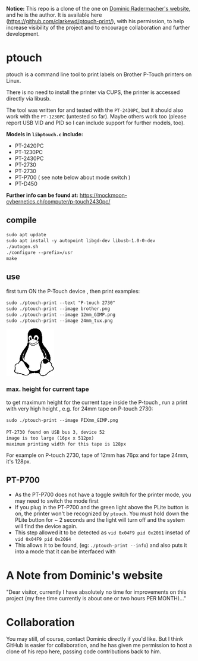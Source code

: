 **Notice:** This repo is a clone of the one on [Dominic Radermacher's website](https://mockmoon-cybernetics.ch/computer/p-touch2430pc/), and he is the author. It is available here (https://github.com/clarkewd/ptouch-print/), with his permission, to help increase visibility of the project and to encourage collaboration and further development.


# ptouch

ptouch is a command line tool to print labels on Brother P-Touch
printers on Linux.

There is no need to install the printer via CUPS, the printer is accessed
directly via libusb.

The tool was written for and tested with the `PT-2430PC`, but it should also
work with the `PT-1230PC` (untested so far). Maybe others work too (please report USB VID and PID so I can include support for further models, too).

**Models in `libptouch.c` include:**

- PT-2420PC
- PT-1230PC
- PT-2430PC
- PT-2730
- PT-2730
- PT-P700 ( see note below about mode switch )
- PT-D450

**Further info can be found at:**
https://mockmoon-cybernetics.ch/computer/p-touch2430pc/

## compile

    sudo apt update
    sudo apt install -y autopoint libgd-dev libusb-1.0-0-dev
    ./autogen.sh
    ./configure --prefix=/usr
    make

## use

first turn ON the P-Touch device
, then print examples:

    sudo ./ptouch-print --text "P-touch 2730"
    sudo ./ptouch-print --image brother.png
    sudo ./ptouch-print --image 12mm_GIMP.png
    sudo ./ptouch-print --image 24mm_tux.png

![tux for 24mm tape](24mm_tux.png)

### max. height for current tape

to get maximum height for the current tape inside the P-touch
, run a print with very high height
, e.g. for 24mm tape on P-touch 2730:

    sudo ./ptouch-print --image PIXmm_GIMP.png

    PT-2730 found on USB bus 3, device 52
    image is too large (16px x 512px)
    maximum printing width for this tape is 128px

For example on P-touch 2730,
tape of 12mm has 76px
and for tape 24mm, it's 128px.

## PT-P700

- As the PT-P700 does not have a toggle switch for the printer mode, you may need to switch the mode first
- If you plug in the PT-P700 and the green light above the PLite button is on, the printer won't be recognized by `ptouch`. You must hold down the PLite button for ~ 2 seconds and the light will turn off and the system will find the device again.
- This step allowed it to be detected as `vid 0x04F9 pid 0x2061` insetad of `vid 0x04F9 pid 0x2064`
- This allows it to be found, (eg: `./ptouch-print --info`) and also puts it into a mode that it can be interfaced with


# A Note from Dominic's website

"Dear visitor, currently I have absolutely no time for improvements on this project (my free time currently is about one or two hours PER MONTH)..."

# Collaboration

You may still, of course, contact Dominic directly if you'd like. But I think GitHub is easier for collaboration, and he has given me permission to host a clone of his repo here, passing code contributions back to him.


